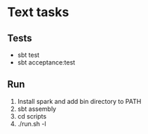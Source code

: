 # Text tasks

## Tests

* sbt test
* sbt acceptance:test

## Run

1. Install spark and add bin directory to PATH
1. sbt assembly
1. cd scripts
1. ./run.sh -l